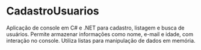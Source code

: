 # CadastroUsuarios
Aplicação de console em C# e .NET para cadastro, listagem e busca de usuários. Permite armazenar informações como nome, e-mail e idade, com interação no console. Utiliza listas para manipulação de dados em memória.
